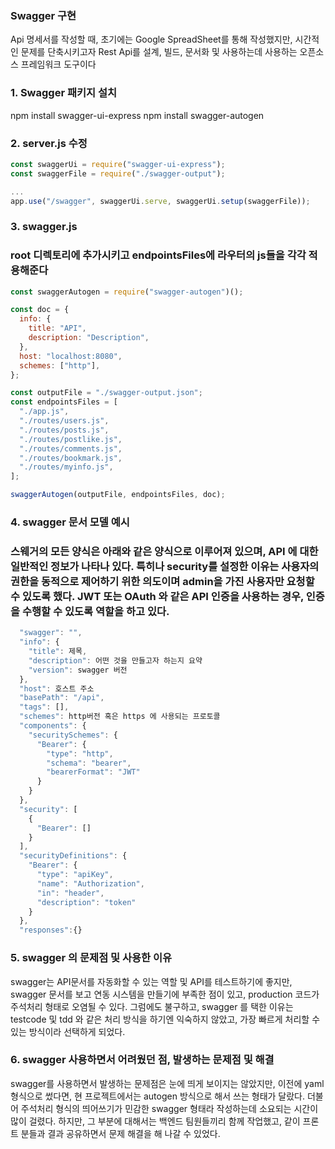 ### Swagger 구현

Api 명세서를 작성할 때, 초기에는 Google SpreadSheet를 통해 작성했지만, 시간적인 문제를 단축시키고자 Rest Api를 설계, 빌드, 문서화 및 사용하는데 사용하는 오픈소스 프레임워크 도구이다

### 1. Swagger 패키지 설치
npm install swagger-ui-express
npm install swagger-autogen

### 2. server.js 수정
```jsx
const swaggerUi = require("swagger-ui-express");
const swaggerFile = require("./swagger-output");

...
app.use("/swagger", swaggerUi.serve, swaggerUi.setup(swaggerFile));
```

### 3. swagger.js

### root 디렉토리에 추가시키고 endpointsFiles에 라우터의 js들을 각각 적용해준다
```jsx
const swaggerAutogen = require("swagger-autogen")();

const doc = {
  info: {
    title: "API",
    description: "Description",
  },
  host: "localhost:8080",
  schemes: ["http"],
};

const outputFile = "./swagger-output.json";
const endpointsFiles = [
  "./app.js",
  "./routes/users.js",
  "./routes/posts.js",
  "./routes/postlike.js",
  "./routes/comments.js",
  "./routes/bookmark.js",
  "./routes/myinfo.js",
];

swaggerAutogen(outputFile, endpointsFiles, doc);
```

### 4. swagger 문서 모델 예시

### 스웨거의 모든 양식은 아래와 같은 양식으로 이루어져 있으며, API 에 대한 일반적인 정보가 나타나 있다. 특히나 security를 설정한 이유는 사용자의 권한을 동적으로 제어하기 위한 의도이며 admin을 가진 사용자만 요청할 수 있도록 했다. JWT 또는  OAuth 와 같은 API 인증을 사용하는 경우, 인증을 수행할 수 있도록 역할을 하고 있다.

```jsx 
  "swagger": "",
  "info": {
    "title": 제목,
    "description": 어떤 것을 만들고자 하는지 요약
    "version": swagger 버전
  },
  "host": 호스트 주소
  "basePath": "/api",
  "tags": [], 
  "schemes": http버전 혹은 https 에 사용되는 프로토콜
  "components": {
    "securitySchemes": {
      "Bearer": {
        "type": "http",
        "schema": "bearer",
        "bearerFormat": "JWT"
      }
    }
  },
  "security": [
    {
      "Bearer": []
    }
  ],
  "securityDefinitions": {
    "Bearer": {
      "type": "apiKey",
      "name": "Authorization",
      "in": "header",
      "description": "token"
    }
  },
  "responses":{}
```

### 5. swagger 의 문제점 및 사용한 이유

swagger는 API문서를 자동화할 수 있는 역할 및 API를 테스트하기에 좋지만, swagger 문서를 보고 연동 시스템을 만들기에 부족한 점이 있고, production 코드가 주석처리 형태로 오염될 수 있다. 그럼에도 불구하고, swagger 를 택한 이유는 testcode 및 tdd 와 같은 처리 방식을 하기엔 익숙하지 않았고, 가장 빠르게 처리할 수 있는 방식이라 선택하게 되었다.

### 6. swagger 사용하면서 어려웠던 점, 발생하는 문제점 및 해결

swagger를 사용하면서 발생하는 문제점은 눈에 띄게 보이지는 않았지만, 
이전에 yaml 형식으로 썼다면, 현 프로젝트에서는 autogen 방식으로 해서 쓰는 형태가 달랐다. 더불어 주석처리 형식의 띄어쓰기가 민감한 swagger 형태라 작성하는데 소요되는 시간이 많이 걸렸다. 하지만, 그 부분에 대해서는 백엔드 팀원들끼리 함께 작업했고, 같이 프론트 분들과 결과 공유하면서 문제 해결을 해 나갈 수 있었다.